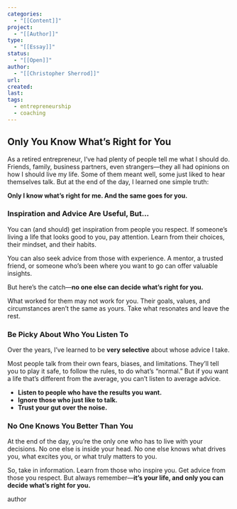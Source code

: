 ```yaml
---
categories:
  - "[[Content]]"
project:
  - "[[Author]]"
type:
  - "[[Essay]]"
status:
  - "[[Open]]"
author:
  - "[[Christopher Sherrod]]"
url: 
created:
last:
tags:
  - entrepreneurship
  - coaching
---
```

## **Only You Know What’s Right for You**  

As a retired entrepreneur, I’ve had plenty of people tell me what I should do. Friends, family, business partners, even strangers—they all had opinions on how I should live my life. Some of them meant well, some just liked to hear themselves talk. But at the end of the day, I learned one simple truth:  

**Only I know what’s right for me. And the same goes for you.**  

### **Inspiration and Advice Are Useful, But…**  

You can (and should) get inspiration from people you respect. If someone’s living a life that looks good to you, pay attention. Learn from their choices, their mindset, and their habits.  

You can also seek advice from those with experience. A mentor, a trusted friend, or someone who’s been where you want to go can offer valuable insights.  

But here’s the catch—**no one else can decide what’s right for you.**  

What worked for them may not work for you. Their goals, values, and circumstances aren’t the same as yours. Take what resonates and leave the rest.  

### **Be Picky About Who You Listen To**  

Over the years, I’ve learned to be **very selective** about whose advice I take.  

Most people talk from their own fears, biases, and limitations. They’ll tell you to play it safe, to follow the rules, to do what’s “normal.” But if you want a life that’s different from the average, you can’t listen to average advice.  

- **Listen to people who have the results you want.**  
- **Ignore those who just like to talk.**  
- **Trust your gut over the noise.**  

### **No One Knows You Better Than You**  

At the end of the day, you’re the only one who has to live with your decisions. No one else is inside your head. No one else knows what drives you, what excites you, or what truly matters to you.  

So, take in information. Learn from those who inspire you. Get advice from those you respect. But always remember—**it’s your life, and only you can decide what’s right for you.**

author
